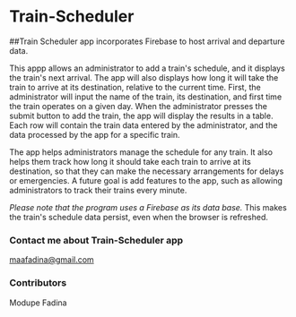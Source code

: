 # Train-Scheduler

##Train Scheduler app incorporates Firebase to host arrival and departure data.

This appp allows an administrator to add a train's schedule, and it displays the train's next arrival. The app will also displays how long it will take the train to arrive at its destination, relative to the current time. First, the administrator will input the name of the train, its destination, and first time the train operates on a given day. When the administrator presses the submit button to add the train, the app will display the results in a table. Each row will contain the train data entered by the administrator, and the data processed by the app for a specific train.

The app helps administrators manage the schedule for any train. It also helps them track how long it should take each train to arrive at its destination, so that they can make the necessary arrangements for delays or emergencies. A future goal is add features to the app, such as allowing administrators to track their trains every minute.

*Please note that the program uses a Firebase as its data base.* This makes the train's schedule data persist, even when the browser is refreshed. 

### Contact me about Train-Scheduler app
maafadina@gmail.com


### Contributors 
Modupe Fadina

